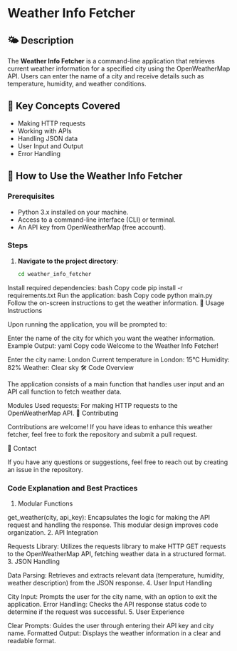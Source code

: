 # Weather Info Fetcher

## 🌤️ Description

The **Weather Info Fetcher** is a command-line application that retrieves current weather information for a specified city using the OpenWeatherMap API. Users can enter the name of a city and receive details such as temperature, humidity, and weather conditions.

## 🧰 Key Concepts Covered

- Making HTTP requests
- Working with APIs
- Handling JSON data
- User Input and Output
- Error Handling

## 🚀 How to Use the Weather Info Fetcher

### Prerequisites

- Python 3.x installed on your machine.
- Access to a command-line interface (CLI) or terminal.
- An API key from OpenWeatherMap (free account).

### Steps

1. **Navigate to the project directory**:

   ```bash
   cd weather_info_fetcher
Install required dependencies:
bash
Copy code
pip install -r requirements.txt
Run the application:
bash
Copy code
python main.py
Follow the on-screen instructions to get the weather information.
📖 Usage Instructions

Upon running the application, you will be prompted to:

Enter the name of the city for which you want the weather information.
Example Output:
yaml
Copy code
Welcome to the Weather Info Fetcher!

Enter the city name: London
Current temperature in London: 15°C
Humidity: 82%
Weather: Clear sky
🛠️ Code Overview

The application consists of a main function that handles user input and an API call function to fetch weather data.

Modules Used
requests: For making HTTP requests to the OpenWeatherMap API.
🤝 Contributing

Contributions are welcome! If you have ideas to enhance this weather fetcher, feel free to fork the repository and submit a pull request.

📧 Contact

If you have any questions or suggestions, feel free to reach out by creating an issue in the repository.

### Code Explanation and Best Practices
1. Modular Functions

get_weather(city, api_key): Encapsulates the logic for making the API request and handling the response. This modular design improves code organization.
2. API Integration

Requests Library: Utilizes the requests library to make HTTP GET requests to the OpenWeatherMap API, fetching weather data in a structured format.
3. JSON Handling

Data Parsing: Retrieves and extracts relevant data (temperature, humidity, weather description) from the JSON response.
4. User Input Handling

City Input: Prompts the user for the city name, with an option to exit the application.
Error Handling: Checks the API response status code to determine if the request was successful.
5. User Experience

Clear Prompts: Guides the user through entering their API key and city name.
Formatted Output: Displays the weather information in a clear and readable format.
